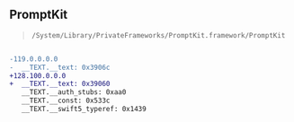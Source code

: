 ## PromptKit

> `/System/Library/PrivateFrameworks/PromptKit.framework/PromptKit`

```diff

-119.0.0.0.0
-  __TEXT.__text: 0x3906c
+128.100.0.0.0
+  __TEXT.__text: 0x39060
   __TEXT.__auth_stubs: 0xaa0
   __TEXT.__const: 0x533c
   __TEXT.__swift5_typeref: 0x1439

```

